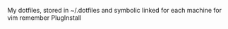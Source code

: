 My dotfiles, stored in ~/.dotfiles and symbolic linked for each machine
for vim remember PlugInstall
